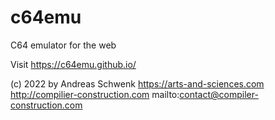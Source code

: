 # c64emu
C64 emulator for the web

Visit https://c64emu.github.io/


(c) 2022 by Andreas Schwenk
https://arts-and-sciences.com
http://compilier-construction.com
mailto:contact@compiler-construction.com

